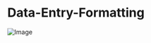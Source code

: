 # Data-Entry-Formatting
![Image](https://github.com/user-attachments/assets/f1122c44-fc82-45ec-9cd4-15fa87f1e6c3)
